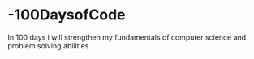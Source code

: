 # -100DaysofCode
In 100 days i will strengthen my fundamentals of computer science and problem solving abilities
